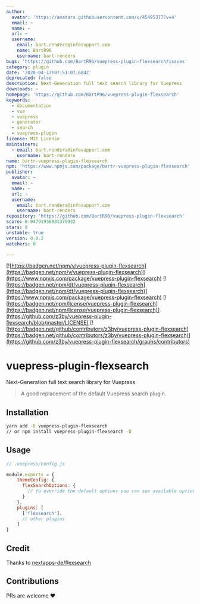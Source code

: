 ```yaml
---
author:
  avatar: 'https://avatars.githubusercontent.com/u/45495377?v=4'
  email: ~
  name: ~
  url: ~
  username:
    email: bart.renders@infosupport.com
    name: BartR96
    username: bart-renders
bugs: 'https://github.com/BartR96/vuepress-plugin-flexsearch/issues'
category: plugin
date: '2020-04-17T07:51:07.684Z'
deprecated: false
description: Next-Generation full text search library for Vuepress
downloads: ~
homepage: 'https://github.com/BartR96/vuepress-plugin-flexsearch'
keywords:
  - documentation
  - vue
  - vuepress
  - generator
  - search
  - vuepress-plugin
license: MIT License
maintainers:
  - email: bart.renders@infosupport.com
    username: bart-renders
name: bartr-vuepress-plugin-flexsearch
npm: 'https://www.npmjs.com/package/bartr-vuepress-plugin-flexsearch'
publisher:
  avatar: ~
  email: ~
  name: ~
  url: ~
  username:
    email: bart.renders@infosupport.com
    username: bart-renders
repository: 'https://github.com/BartR96/vuepress-plugin-flexsearch'
score: 0.04791936981379932
stars: 0
unstable: true
version: 0.0.2
watchers: 0

---
```


[![https://badgen.net/npm/v/vuepress-plugin-flexsearch](https://badgen.net/npm/v/vuepress-plugin-flexsearch)](https://www.npmjs.com/package/vuepress-plugin-flexsearch)
[![https://badgen.net/npm/dt/vuepress-plugin-flexsearch](https://badgen.net/npm/dt/vuepress-plugin-flexsearch)](https://www.npmjs.com/package/vuepress-plugin-flexsearch)
[![https://badgen.net/npm/license/vuepress-plugin-flexsearch](https://badgen.net/npm/license/vuepress-plugin-flexsearch)](https://github.com/z3by/vuepress-plugin-flexsearch/blob/master/LICENSE)
[![https://badgen.net/github/contributors/z3by/vuepress-plugin-flexsearch](https://badgen.net/github/contributors/z3by/vuepress-plugin-flexsearch)](https://github.com/z3by/vuepress-plugin-flexsearch/graphs/contributors)


# vuepress-plugin-flexsearch

Next-Generation full text search library for Vuepress

> A good replacement of the default Vuepress search plugin.

## Installation

```bash
yarn add -D vuepress-plugin-flexsearch
// or npm install vuepress-plugin-flexsearch -D

```

## Usage

```js
// .vuepress/config.js

module.exports = {
    themeConfig: {
      flexSearchOptions: {
        // to override the default options you can see available options on https://github.com/nextapps-de/flexsearch
      }
    },
    plugins: [
      ['flexsearch'],
      // other plugins
    ]
}
```

## Credit

Thanks to [nextapps-de/flexsearch](https://github.com/nextapps-de/flexsearch)

## Contributions

PRs are welcome :heart:
